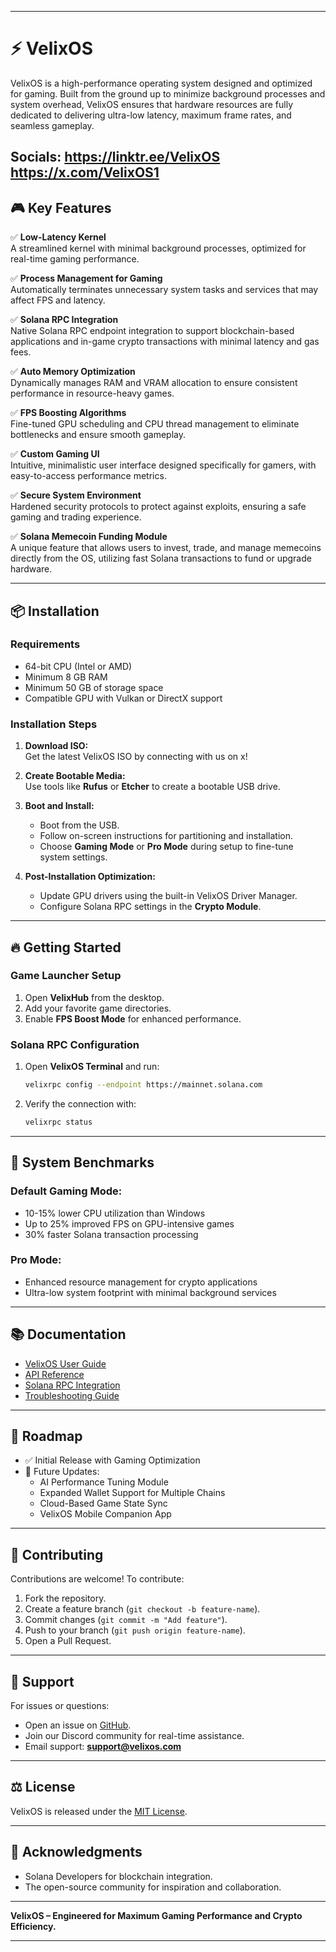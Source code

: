 
---

# ⚡ VelixOS

VelixOS is a high-performance operating system designed and optimized for gaming. Built from the ground up to minimize background processes and system overhead, VelixOS ensures that hardware resources are fully dedicated to delivering ultra-low latency, maximum frame rates, and seamless gameplay.

Socials: 
https://linktr.ee/VelixOS
https://x.com/VelixOS1
---

## 🎮 Key Features

✅ **Low-Latency Kernel**  
A streamlined kernel with minimal background processes, optimized for real-time gaming performance.  

✅ **Process Management for Gaming**  
Automatically terminates unnecessary system tasks and services that may affect FPS and latency.  

✅ **Solana RPC Integration**  
Native Solana RPC endpoint integration to support blockchain-based applications and in-game crypto transactions with minimal latency and gas fees.  

✅ **Auto Memory Optimization**  
Dynamically manages RAM and VRAM allocation to ensure consistent performance in resource-heavy games.  

✅ **FPS Boosting Algorithms**  
Fine-tuned GPU scheduling and CPU thread management to eliminate bottlenecks and ensure smooth gameplay.  

✅ **Custom Gaming UI**  
Intuitive, minimalistic user interface designed specifically for gamers, with easy-to-access performance metrics.  

✅ **Secure System Environment**  
Hardened security protocols to protect against exploits, ensuring a safe gaming and trading experience.  

✅ **Solana Memecoin Funding Module**  
A unique feature that allows users to invest, trade, and manage memecoins directly from the OS, utilizing fast Solana transactions to fund or upgrade hardware.

---

## 📦 Installation

### Requirements
- 64-bit CPU (Intel or AMD)
- Minimum 8 GB RAM
- Minimum 50 GB of storage space
- Compatible GPU with Vulkan or DirectX support

### Installation Steps
1. **Download ISO:**  
   Get the latest VelixOS ISO by connecting with us on x!

2. **Create Bootable Media:**  
   Use tools like **Rufus** or **Etcher** to create a bootable USB drive.

3. **Boot and Install:**  
   - Boot from the USB.
   - Follow on-screen instructions for partitioning and installation.
   - Choose **Gaming Mode** or **Pro Mode** during setup to fine-tune system settings.

4. **Post-Installation Optimization:**  
   - Update GPU drivers using the built-in VelixOS Driver Manager.
   - Configure Solana RPC settings in the **Crypto Module**.

---

## 🔥 Getting Started

### Game Launcher Setup
1. Open **VelixHub** from the desktop.
2. Add your favorite game directories.
3. Enable **FPS Boost Mode** for enhanced performance.

### Solana RPC Configuration
1. Open **VelixOS Terminal** and run:
   ```bash
   velixrpc config --endpoint https://mainnet.solana.com
   ```
2. Verify the connection with:
   ```bash
   velixrpc status
   ```

---

## 💾 System Benchmarks

### Default Gaming Mode:
- 10-15% lower CPU utilization than Windows
- Up to 25% improved FPS on GPU-intensive games
- 30% faster Solana transaction processing

### Pro Mode:
- Enhanced resource management for crypto applications
- Ultra-low system footprint with minimal background services

---

## 📚 Documentation

- [VelixOS User Guide](#)
- [API Reference](#)
- [Solana RPC Integration](#)
- [Troubleshooting Guide](#)

---

## 🚀 Roadmap

- ✅ Initial Release with Gaming Optimization  
- 🔄 Future Updates:
    - AI Performance Tuning Module
    - Expanded Wallet Support for Multiple Chains
    - Cloud-Based Game State Sync
    - VelixOS Mobile Companion App

---

## 👥 Contributing

Contributions are welcome! To contribute:
1. Fork the repository.
2. Create a feature branch (`git checkout -b feature-name`).
3. Commit changes (`git commit -m "Add feature"`).
4. Push to your branch (`git push origin feature-name`).
5. Open a Pull Request.

---

## 📧 Support

For issues or questions:
- Open an issue on [GitHub](#).
- Join our Discord community for real-time assistance.
- Email support: **support@velixos.com**

---

## ⚖️ License

VelixOS is released under the [MIT License](#).  

---

## 🧠 Acknowledgments

- Solana Developers for blockchain integration.
- The open-source community for inspiration and collaboration.

---

**VelixOS – Engineered for Maximum Gaming Performance and Crypto Efficiency.**

--- 
